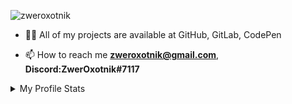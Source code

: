 <p align="left"> <img src="https://komarev.com/ghpvc/?username=zweroxotnik&label=Profile%20views&color=0e75b6&style=flat" alt="zweroxotnik" /> </p>

- 👨‍💻 All of my projects are available at GitHub, GitLab, CodePen

- 📫 How to reach me **zweroxotnik@gmail.com**, **Discord:ZwerOxotnik#7117**

<details>
  <summary>My Profile Stats</summary>
  <br>
    <p><img src="/github-metrics.svg" alt="Metrics" width="450"></p>
</details>
